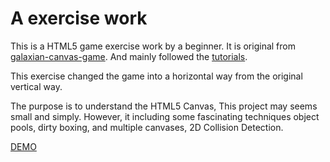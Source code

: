 # A exercise work
This is a HTML5 game exercise work by a beginner.
It is original from [galaxian-canvas-game](https://github.com/straker/galaxian-canvas-game).
And mainly followed the [tutorials](http://blog.sklambert.com/html5-canvas-game-panning-a-background/).

This exercise changed the game into a horizontal way from the original vertical way.

The purpose is to understand the HTML5 Canvas,
This project may seems small and simply.
However, it including some fascinating techniques object pools, dirty boxing, and multiple canvases, 2D Collision Detection.

[DEMO](SpaceShooter.html)
